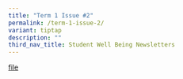 ```yaml
---
title: "Term 1 Issue #2"
permalink: /term-1-issue-2/
variant: tiptap
description: ""
third_nav_title: Student Well Being Newsletters
---
```

<p><a href="/files/For_Parents__MBS_Well_Being_Watch_Mar_2025___2nd_Issue__Final_.pdf" rel="noopener nofollow" target="_blank">file</a>
</p>